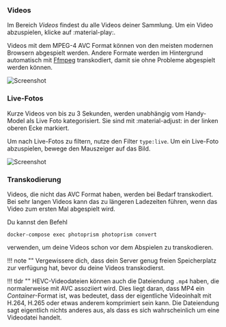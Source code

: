 ### Videos ###
Im Bereich *Videos* findest du alle Videos deiner Sammlung. Um ein Video abzuspielen, klicke auf :material-play:.

Videos mit dem MPEG-4 AVC Format können von den meisten modernen Browsern abgespielt werden.
Andere Formate werden im Hintergrund automatisch mit [Ffmpeg](https://www.ffmpeg.org/documentation.html) transkodiert, damit sie ohne Probleme abgespielt werden können.

![Screenshot](img/video-1.png)

### Live-Fotos ###
Kurze Videos von bis zu 3 Sekunden, werden unabhängig vom Handy-Model als Live Foto kategorisiert.
Sie sind mit :material-adjust: in der linken oberen Ecke markiert.

Um nach Live-Fotos zu filtern, nutze den Filter `type:live`. Um ein Live-Foto abzuspielen, bewege den Mauszeiger auf das Bild.

![Screenshot](img/live-photo.png)

### Transkodierung ###

Videos, die nicht das AVC Format haben, werden bei Bedarf transkodiert.
Bei sehr langen Videos kann das zu längeren Ladezeiten führen, wenn das Video zum ersten Mal abgespielt wird.

Du kannst den Befehl


```
docker-compose exec photoprism photoprism convert
```

verwenden, um deine Videos schon vor dem Abspielen zu transkodieren.

!!! note ""
    Vergewissere dich, dass dein Server genug freien Speicherplatz zur verfügung hat, bevor du deine Videos transkodierst. 

!!! tldr ""
    HEVC-Videodateien können auch die Dateiendung `.mp4` haben, die normalerweise mit AVC assoziiert wird. Dies liegt daran, dass MP4 ein
    *Container*-Format ist, was bedeutet, dass der eigentliche Videoinhalt mit H.264, H.265 oder etwas anderem komprimiert sein kann.
    Die Dateiendung sagt eigentlich nichts anderes aus, als dass es sich wahrscheinlich um eine Videodatei handelt.